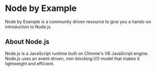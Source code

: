 # Node by Example

Node by Example is a community driven resource to give you a hands-on introduction to Node.js.

## About Node.js

Node.js is a JavaScript runtime built on Chrome's V8 JavaScript engine. Node.js uses an event-driven, non-blocking I/O model that makes it lightweight and efficient.

